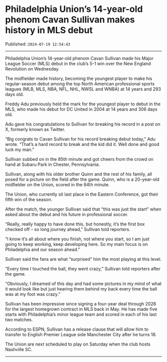 # Philadelphia Union’s 14-year-old phenom Cavan Sullivan makes history in MLS debut

Published :`2024-07-19 12:54:43`

---

Philadelphia Union’s 14-year-old phenom Cavan Sullivan made his Major League Soccer (MLS) debut in the club’s 5-1 win over the New England Revolution on Wednesday.

The midfielder made history, becoming the youngest player to make his regular-season debut among the top North American professional sports leagues (MLB, MLS, NBA, NFL, NHL, NWSL and WNBA) at 14 years and 293 days old.

Freddy Adu previously held the mark for the youngest player to debut in the MLS, who made his debut for DC United in 2004 at 14 years and 306 days old.

Adu gave his congratulations to Sullivan for breaking his record in a post on X, formerly known as Twitter.

“Big congrats to Cavan Sullivan for his record breaking debut today,” Adu wrote. “That’s a hard record to break and the kid did it. Well done and good luck my man.”

Sullivan subbed on in the 85th minute and got cheers from the crowd on hand at Subaru Park in Chester, Pennsylvania.

Sullivan, along with his older brother Quinn and the rest of his family, all posed for a picture on the field after the game. Quinn, who is a 20-year-old midfielder on the Union, scored in the 84th minute.

The Union, who currently sit last place in the Eastern Conference, got their fifth win of the season.

After the match, the younger Sullivan said that “this was just the start” when asked about the debut and his future in professional soccer.

“Really, really happy to have done this, but honestly, it’s the first box checked off – so long journey ahead,” Sullivan told reporters.

“I know it’s all about where you finish, not where you start, so I am just going to keep working, keep developing here. So my main focus is on Philadelphia and our season ahead.”

Sullivan said the fans are what “surprised” him the most playing at this level.

“Every time I touched the ball, they went crazy,” Sullivan told reporters after the game.

“Obviously, I dreamed of this day and had some pictures in my mind of what it would look like but just hearing them behind my back every time the ball was at my foot was crazy.”

Sullivan has been impressive since signing a four-year deal through 2028 for the largest homegrown contract in MLS back in May. He has made five starts with Philadelphia’s minor league team and scored in each of his last two matches.

According to ESPN, Sullivan has a release clause that will allow him to transfer to English Premier League side Manchester City after he turns 18.

The Union are next scheduled to play on Saturday when the club hosts Nashville SC.

---

